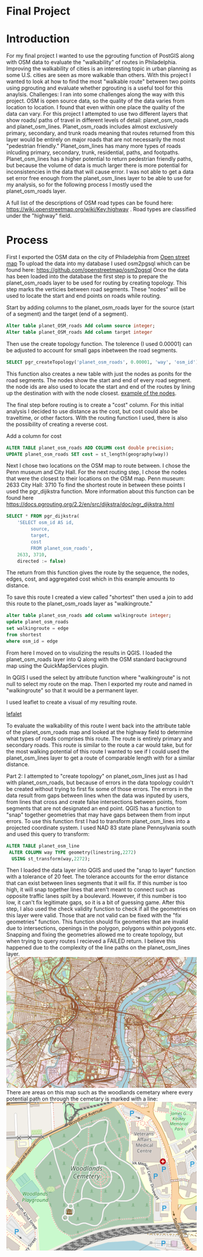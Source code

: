 # Final Project 

# Introduction 

For my final project I wanted to use the pgrouting function of PostGIS along with OSM data to evaluate the "walkability" of routes in Philadelphia. 
Improving the walkability of cities is an interesting topic in urban planning as some U.S. cities  are seen as more walkable than others. With this project I wanted to look at how to find the most "walkable route" between two points using pgrouting and evaluate whether pgrouting is a useful tool for this anaylsis. 
Challenges: I ran into some challenges along the way with this project. OSM is open source data, so the quality of the data varies from location to location. I found that even within one place the quality of the data can vary. For this project I attempted to use two different layers that show roads/ paths of travel in different levels of detail: planet_osm_roads and planet_osm_lines. Planet_osm_roads includes almost exclusively primary, secondary, and trunk roads meaning that routes returned from this layer would be entirely on major roads that are not necessarily the most "pedestrian friendly." Planet_osm_lines has many more types of roads inlcuding primary, secondary, trunk, residential, paths, and footpaths. Planet_osm_lines has a higher potential to return pedestrian friendly paths, but because the volume of data is much larger there is more potential for inconsistencies in the data that will cause error. I was not able to get a data set error free enough from the planet_osm_lines layer to be able to use for my analysis, so for the following process I mostly used the planet_osm_roads layer.

A full list of the descriptions of OSM road types can be found here: https://wiki.openstreetmap.org/wiki/Key:highway . Road types are classified under the "highway" field. 

# Process
First I exported the OSM data on the city of Philadelphia from [Open street map](https://www.openstreetmap.org/#map=11/40.0026/-75.2385) 
To upload the data into my database I used osm2pgsql which can be found here: https://github.com/openstreetmap/osm2pgsql
Once the data has been loaded into the database the first step is to prepare the planet_osm_roads layer to be used for routing by creating topology. This step marks the verticies between road segments. These "nodes" will be used to locate the start and end points on roads while routing. 

Start by adding columns to the planet_osm_roads layer for the source (start of a segment) and the target (end of a segment).
```sql
Alter table planet_OSM_roads Add column source integer;
Alter table planet_OSM_roads Add column target integer
```
Then use the create topology function. The tolerence (I used 0.00001) can be adjusted to account for small gaps inbetween the road segments. 
```sql
SELECT pgr_createTopology('planet_osm_roads', 0.00001, 'way', 'osm_id')
```
This function also creates a new table with just the nodes as ponits for the road segments. The nodes show the start and end of every road segment. the node ids are also used to locate the start and end of the routes by lining up the destination with with the node closest. [example of the nodes](nodesexample.png).  

The final step before routing is to create a "cost" column. For this initial analysis I decided to use distance as the cost, but cost could also be traveltime, or other factors. With the routing function I used, there is also the possibility of creating a reverse cost. 

Add a column for cost 
``` sql
ALTER TABLE planet_osm_roads ADD COLUMN cost double precision;
UPDATE planet_osm_roads SET cost = st_length(geography(way))
```
Next I chose two locations on the OSM map to route between. I chose the Penn museum and City Hall. For the next routing step, I chose the nodes that were the closest to their locations on the OSM map. Penn museum: 2633 City Hall: 3710
To find the shortest route in between these points I used the pgr_dijikstra function. More information about this function can be found here https://docs.pgrouting.org/2.2/en/src/dijkstra/doc/pgr_dijkstra.html

```sql 
SELECT * FROM pgr_dijkstra(
    'SELECT osm_id AS id,
         source,
         target,
		 cost
		 FROM planet_osm_roads',
    2633, 3710,
    directed := false)
```

The return from this function gives the route by the sequence, the nodes, edges, cost, and aggregated cost which in this example amounts to distance. 

To save this route I created a view called "shortest" 
then used a join to add this route to the planet_osm_roads layer as "walkingroute." 
``` sql
alter table planet_osm_roads add column walkingroute integer;
update planet_osm_roads
set walkingroute = edge
from shortest
where osm_id = edge
```
From here I moved on to visulizing the results in QGIS. I loaded the planet_osm_roads layer into Q along with the OSM standard background map using the QuickMapServices plugin. 

In QGIS I used the select by attribute function where "walkingroute" is not null to select my route on the map. Then I exported my route and named in "walkingroute" so that it would be a permanent layer. 

I used leaflet to create a visual of my resulting route. 

[lefalet](qgis2web_2019_12_11-15_55_59_222336/)

To evaluate the walkability of this route I went back into the attribute table of the planet_osm_roads map and looked at the highway field to determine what types of roads comprises this route. The route is entirely primary and secondary roads. This route is similar to the route a car would take, but for the most walking potential of this route I wanted to see if I could used the planet_osm_lines layer to get a route of comparable length with for a similar distance. 

Part 2: 
I attempted to "create topology" on planet_osm_lines just as I had with planet_osm_roads, but because of errors in the data topology couldn't be created without trying to first fix some of those errors. The errors in the data result from gaps between lines when the data was inputed by users, from lines that cross and create false intersections between points, from segments that are not designated an end point. 
QGIS has a function to "snap" together geometries that may have gaps between them from input errors. To use this function first I had to transform planet_osm_lines into a projected coordinate system. I used NAD 83 state plane Pennsylvania south and used this query to transform: 
```sql 
ALTER TABLE planet_osm_line
 ALTER COLUMN way TYPE geometry(linestring,2272) 
  USING st_transform(way,2272);
  ```
  Then I loaded the data layer into QGIS and used the "snap to layer" function with a tolerance of 20 feet. The tolerance accounts for the error distance that can exist between lines segments that it will fix. If this number is too high, it will snap together lines that aren't meant to connect such as opposite traffic lanes spilt by a boulevard. However, if this number is too low, it can't fix legitimate gaps, so it is a bit of guessing game. After this step, I also used the check validity function to check if all the geometries on this layer were valid. Those that are not valid can be fixed with the "fix geometries" function. This function should fix geometries that are invalid due to intersections, openings in the polygon, polygons within polygons etc. 
Snapping and fixing the geometries allowed me to create topology, but when trying to query routes I recieved a FAILED return. I believe this happened due to the complexity of the line paths on the planet_osm_lines layer. 
![planet_osm_line](planet_osm_line.png)
There are areas on this map such as the woodlands cemetary where every potential path on through the cemetary is marked with a line:
![woodlands](woodlandscemetary.png)
